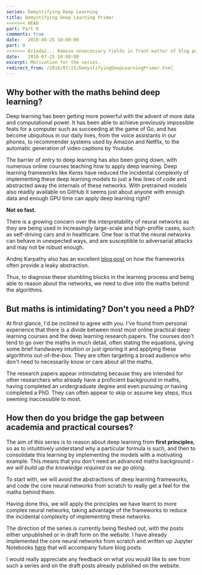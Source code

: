 ```yaml
---
series: Demystifying Deep Learning 
title: Demystifying Deep Learning Primer
<<<<<<< HEAD
part: Part 0
comments: true
date:   2018-08-25 10:00:00
part: 0
>>>>>>> 6c1ada2... Remove unnecessary fields in front-matter of blog posts
date:   2018-07-25 10:00:00
excerpt: Motivation for the series.
redirect_from: /2018/07/25/DemystifyingDeepLearningPrimer.html
---
```


## Why bother with the maths behind deep learning?

Deep learning has been getting more powerful with the advent of more data and computational power. It has been able to achieve previously impossible feats for a computer such as succeeding at the game of Go, and has become ubiquitous in our daily lives, from the voice assistants in our phones, to recommender systems used by Amazon and Netflix, to the automatic generation of video captions by Youtube.

The barrier of entry to deep learning has also been going down, with numerous online courses teaching how to apply deep learning. Deep learning frameworks like *Keras* have reduced the incidental complexity of implementing these deep learning models to just a few lines of code and abstracted away the internals of these networks. With pretrained models also readily available on GitHub it seems just about anyone with enough data and enough GPU time can apply deep learning right?

**Not so fast.**

There is a growing concern over the interpretability of neural networks as they are being used in increasingly large-scale and high-profile cases, such as self-driving cars and in healthcare. One fear is that the neural networks can behave in unexpected ways, and are susceptible to adversarial attacks and may not be robust enough. 

Andrej Karpathy also has an excellent [blog post](https://medium.com/@karpathy/yes-you-should-understand-backprop-e2f06eab496b) on how the frameworks often provide a leaky abstraction. 

Thus, to diagnose these stumbling blocks in the learning process and being able to reason about the networks, we need to dive into the maths behind the algorithms. 

## But maths is intimidating? Don't you need a PhD?

At first glance, I'd be inclined to agree with you. I've found from personal experience that there is a divide between most  most online practical deep learning courses and the deep learning research papers. The courses don't tend to go over the maths in much detail, often stating the equations, giving some brief handwavey intuition or just ignoring it and applying these algorithms out-of-the-box. They are often targeting a broad audience who don't need to necessarily know or care about all the maths.

The research papers appear intimidating because they are intended for other researchers who already have a proficient background in maths, having completed an undergraduate degree and even pursuing or having completed a PhD. They can often appear to skip or assume key steps, thus seeming inaccessible to most. 

## How then do you bridge the gap between academia and practical courses?

The aim of this series is to reason about deep learning from **first principles**, so as to intuititively understand why a particular formula is such, and then to consolidate this learning by implementing the models with a motivating example. This means that you don't need an advanced maths background - *we will build up the knowledge required as we go along*.

To start with, we will avoid the abstractions of deep learning frameworks, and code the core neural networks from scratch to really get a feel for the maths behind them. 

Having done this, we will apply the principles we have learnt to more complex neural networks, taking advantage of the frameworks to reduce the incidental complexity of implementing these networks. 

The direction of the series is currently being fleshed out, with the posts either unpublished or in draft form on the website. I have already implemented the core neural networks from scratch  and written up Jupyter Notebooks [here](http://github.com/mukul-rathi/blogPost-tutorials) that will accompany future blog posts. 

I would really appreciate any feedback on what you would like to see from such a series and on the draft posts already published on the website.
